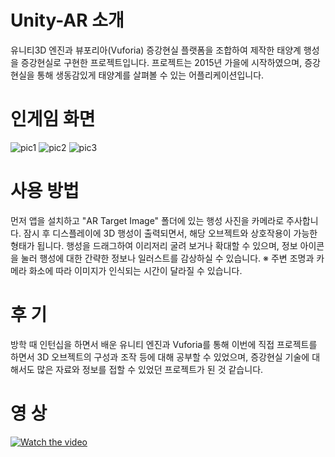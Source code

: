 # Unity-AR 소개
유니티3D 엔진과 뷰포리아(Vuforia) 증강현실 플랫폼을 조합하여 제작한 태양계 행성을 증강현실로 구현한 프로젝트입니다.
프로젝트는 2015년 가을에 시작하였으며, 증강현실을 통해 생동감있게 태양계를 살펴볼 수 있는 어플리케이션입니다. 


# 인게임 화면
![pic1](https://user-images.githubusercontent.com/55690757/84865835-d8bb2780-b0b3-11ea-94af-7c99dfaf5492.png)
![pic2](https://user-images.githubusercontent.com/55690757/84865839-d953be00-b0b3-11ea-9187-ea3a23e5ec50.png)
![pic3](https://user-images.githubusercontent.com/55690757/84865845-da84eb00-b0b3-11ea-9f51-0175aff76689.png)


# 사용 방법
먼저 앱을 설치하고 "AR Target Image" 폴더에 있는 행성 사진을 카메라로 주사합니다.
잠시 후 디스플레이에 3D 행성이 출력되면서, 해당 오브젝트와 상호작용이 가능한 형태가 됩니다. 
행성을 드래그하여 이리저리 굴려 보거나 확대할 수 있으며, 정보 아이콘을 눌러 행성에 대한 간략한 정보나 일러스트를 감상하실 수 있습니다.
※ 주변 조명과 카메라 화소에 따라 이미지가 인식되는 시간이 달라질 수 있습니다. 


# 후 기
방학 때 인턴십을 하면서 배운 유니티 엔진과 Vuforia를 통해 이번에 직접 프로젝트를 하면서 3D 오브젝트의 구성과 조작 등에 대해 공부할 수 있었으며,
증강현실 기술에 대해서도 많은 자료와 정보를 접할 수 있었던 프로젝트가 된 것 같습니다. 

# 영 상
[![Watch the video](https://user-images.githubusercontent.com/55690757/85987053-1a3ec180-ba28-11ea-88b9-fc342bc12120.JPG)](https://youtu.be/oZ-LzGQRnl0)





